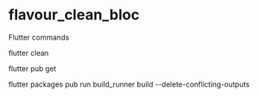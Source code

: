 # flavour_clean_bloc

Flutter commands

flutter clean

flutter pub get

flutter packages pub run build_runner build --delete-conflicting-outputs 
